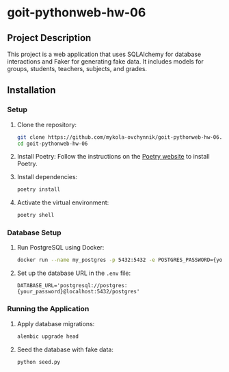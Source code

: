 # goit-pythonweb-hw-06

## Project Description

This project is a web application that uses SQLAlchemy for database interactions and Faker for generating fake data. It
includes models for groups, students, teachers, subjects, and grades.

## Installation

### Setup

1. Clone the repository:
    ```sh
    git clone https://github.com/mykola-ovchynnik/goit-pythonweb-hw-06.git
    cd goit-pythonweb-hw-06
    ```

2. Install Poetry:
   Follow the instructions on the [Poetry website](https://python-poetry.org/docs/#installation) to install Poetry.

3. Install dependencies:
    ```sh
    poetry install
    ```

4. Activate the virtual environment:
    ```sh
    poetry shell
    ```

### Database Setup

1. Run PostgreSQL using Docker:
    ```sh
    docker run --name my_postgres -p 5432:5432 -e POSTGRES_PASSWORD={your_password} -d postgres
    ```

2. Set up the database URL in the `.env` file:
    ```dotenv
    DATABASE_URL='postgresql://postgres:{your_password}@localhost:5432/postgres'
    ```

### Running the Application

1. Apply database migrations:
    ```sh
    alembic upgrade head
    ```

2. Seed the database with fake data:
    ```sh
    python seed.py
    ```
